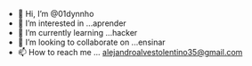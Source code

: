 - 👋 Hi, I’m @01dynnho
- 👀 I’m interested in ...aprender 
- 🌱 I’m currently learning ...hacker 
- 💞️ I’m looking to collaborate on ...ensinar
- 📫 How to reach me ...
alejandroalvestolentino35@gmail.com
<!---
01dynnho/01dynnho is a ✨ special ✨ repository because its `README.md` (this file) appears on your GitHub profile.
You can click the Preview link to take a look at your changes.
--->
